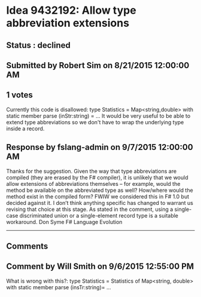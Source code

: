 # Idea 9432192: Allow type abbreviation extensions #

## Status : declined

## Submitted by Robert Sim on 8/21/2015 12:00:00 AM

## 1 votes

Currently this code is disallowed:
type Statistics =
Map<string,double>
with
static member parse (inStr:string) =
...
It would be very useful to be able to extend type abbreviations so we don't have to wrap the underlying type inside a record.



## Response by fslang-admin on 9/7/2015 12:00:00 AM

Thanks for the suggestion.
Given the way that type abbreviations are compiled (they are erased by the F# compiler), it is unlikely that we would allow extensions of abbreviations themselves – for example, would the method be available on the abbreviated type as well? How/where would the method exist in the compiled form?
FWIW we considered this in F# 1.0 but decided against it. I don’t think anything specific has changed to warrant us revising that choice at this stage.
As stated in the comment, using a single-case discriminated union or a single-element record type is a suitable workaround.
Don Syme
F# Language Evolution

------------------------
## Comments


## Comment by Will Smith on 9/6/2015 12:55:00 PM
What is wrong with this?:
type Statistics = Statistics of Map<string, double> with
static member parse (insTr:string)=
...

